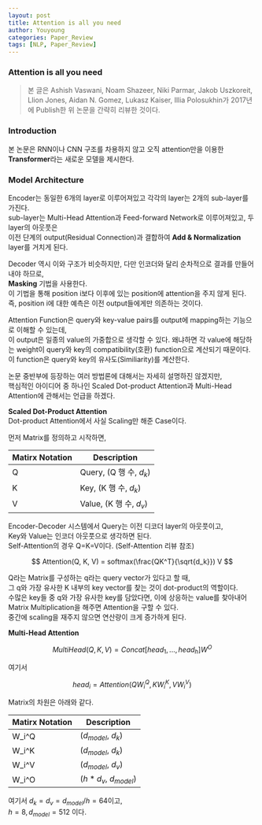 ```yaml
---
layout: post
title: Attention is all you need
author: Youyoung
categories: Paper_Review
tags: [NLP, Paper_Review]
---
```


### Attention is all you need
> 본 글은 Ashish Vaswani, Noam Shazeer, Niki Parmar, Jakob Uszkoreit, Llion Jones, Aidan N. Gomez, Lukasz Kaiser, Illia Polosukhin가 2017년에 Publish한 위 논문을 간략히 리뷰한 것이다.  
  

### Introduction  
본 논문은 RNN이나 CNN 구조를 차용하지 않고 오직 attention만을 이용한 **Transformer**라는 새로운 모델을 제시한다.  
  
### Model Architecture  
Encoder는 동일한 6개의 layer로 이루어져있고 각각의 layer는 2개의 sub-layer를 가진다.  
sub-layer는 Multi-Head Attention과 Feed-forward Network로 이루어져있고, 두 layer의 아웃풋은  
이전 단계의 output(Residual Connection)과 결합하여 **Add & Normalization** layer를 거치게 된다.  

Decoder 역시 이와 구조가 비슷하지만, 다만 인코더와 달리 순차적으로 결과를 만들어내야 하므로,  
**Masking** 기법을 사용한다.  
이 기법을 통해 position i보다 이후에 있는 position에 attention을 주지 않게 된다.  
즉, position i에 대한 예측은 이전 output들에게만 의존하는 것이다.  

Attention Function은 query와 key-value pairs를 output에 mapping하는 기능으로 이해할 수 있는데,  
이 output은 일종의 value의 가중합으로 생각할 수 있다. 왜냐하면 각 value에 해당하는 weight이 query와 key의
compatibility(호환) function으로 계산되기 때문이다. 이 function은 query와 key의 유사도(Similiarity)를 계산한다.  

논문 중반부에 등장하는 여러 방법론에 대해서는 자세히 설명하진 않겠지만,  
핵심적인 아이디어 중 하나인 Scaled Dot-product Attention과 Multi-Head Attention에 관해서는 언급을 하겠다.  

**Scaled Dot-Product Attention**  
Dot-product Attention에서 사실 Scaling만 해준 Case이다.  
  
먼저 Matrix를 정의하고 시작하면,  

Matirx Notation | Description
---------       | ---------
Q               | Query, (Q 행 수, $d_k$)
K               | Key,   (K 행 수, $d_k$)
V               | Value, (K 행 수, $d_v$)

Encoder-Decoder 시스템에서 Query는 이전 디코더 layer의 아웃풋이고,  
Key와 Value는 인코더 아웃풋으로 생각하면 된다.  
Self-Attention의 경우 Q=K=V이다.  (Self-Attention 리뷰 참조)  

$$ Attention(Q, K, V) = softmax(\frac{QK^T}{\sqrt{d_k}}) V  $$  
  
Q라는 Matrix를 구성하는 q라는 query vector가 있다고 할 때,  
그 q와 가장 유사한 K 내부의 key vector를 찾는 것이 dot-product의 역할이다.  
수많은 key들 중 q와 가장 유사한 key를 담았다면, 이에 상응하는 value를 찾아내어  
Matrix Multiplication을 해주면 Attention을 구할 수 있다.  
중간에 scaling을 재주지 않으면 연산량이 크게 증가하게 된다.  


**Multi-Head Attention**  

$$ MultiHead(Q, K, V) = Concat[head_1, ..., head_h] W^O $$  

여기서  

$$ head_i = Attention(Q W_i^Q, K W_i^K, V W_i^V) $$

Matrix의 차원은 아래와 같다.  

Matirx Notation | Description
---------       | ---------
W_i^Q           | ($d_{model}$, $d_k$)
W_i^K           | ($d_{model}$, $d_k$)
W_i^V           | ($d_{model}$, $d_v$)
W_i^O           | ($h * d_v$, $d_{model}$)

여기서 $d_k = d_v = d_{model} / h = 64$이고,  
$h=8, d_{model}=512$ 이다.





